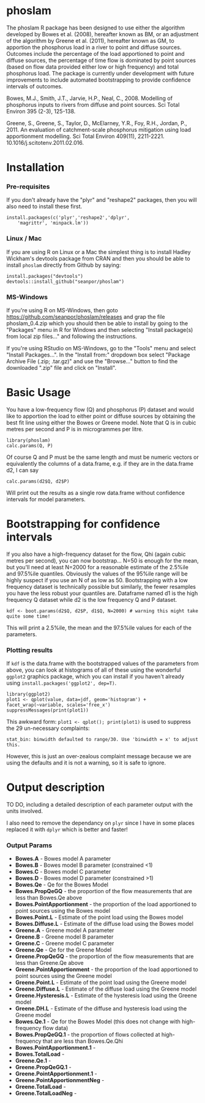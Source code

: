 phoslam
=======

The phoslam R package has been designed to use either the algorithm developed by Bowes et al. (2008), hereafter known as BM, or an adjustment of the algorithm by Greene et al. (2011), hereafter known as GM, to apportion the phosphorus load in a river to point and diffuse sources. Outcomes include the percentage of the load apportioned to point and diffuse sources, the percentage of time flow is dominated by point sources (based on flow data provided either low or high frequency) and total phosphorus load. The package is currently under development with future improvements to include automated bootstrapping to provide confidence intervals of outcomes.

Bowes, M.J., Smith, J.T., Jarvie, H.P., Neal, C., 2008. Modelling of phosphorus inputs to rivers from
diffuse and point sources. Sci Total Environ 395 (2-3), 125-138.

Greene, S., Greene, S., Taylor, D., McElarney, Y.R., Foy, R.H., Jordan, P., 2011. An evaluation of catchment-scale phosphorus mitigation using load apportionment modelling. Sci Total Environ 409(11), 2211-2221. 10.1016/j.scitotenv.2011.02.016. 

# Installation


### Pre-requisites
If you don't already have the "plyr" and "reshape2" packages, then you will also need to install these first.
```
install.packages(c('plyr','reshape2','dplyr',
    'magrittr', 'minpack.lm'))
```
### Linux / Mac
If you are using R on Linux or a Mac the simplest thing is to install Hadley Wickham's devtools package from CRAN and then you should be able to install `phoslam` directly from Github by saying:
```
install.packages("devtools")
devtools::install_github("seanpor/phoslam")
```

### MS-Windows
If you're using R on MS-Windows, then goto https://github.com/seanpor/phoslam/releases and grap the file phoslam_0.4.zip which you should then be able to install by going to the "Packages" menu in R for Windows and then selecting "Install package(s) from local zip files..." and following the instructions.

If you're using RStudio on MS-Windows, go to the "Tools" menu and select "Install Packages...". In the "Install from:" dropdown box select "Package Archive File (.zip; .tar.gz)" and use the "Browse..." button to find the downloaded ".zip" file and click on "Install".

# Basic Usage

You have a low-frequency flow (Q) and phosphorus (P) dataset and would like to apportion the load to either point or diffuse sources by obtaining the best fit line using either the Bowes or Greene model.  Note that Q is in cubic metres per second and P is in microgrammes per litre.
```
library(phoslam)
calc.params(Q, P)
```
Of course Q and P must be the same length and must be numeric vectors or equivalently the columns of a data.frame, e.g. if they are in the data.frame d2, I can say

```
calc.params(d2$Q, d2$P)
```
Will print out the results as a single row data.frame without confidence intervals for model parameters.

# Bootstrapping for confidence intervals
If you also have a high-frequency dataset for the flow, Qhi (again cubic metres per second), you can now bootstrap... N=50 is enough for the mean, but you'll need at least N=2000 for a reasonable estimate of the 2.5%ile and 97.5%ile quantiles.  Obviously the values of the 95%ile range will be highly suspect if you use an N of as low as 50.  Bootstrapping with a low frequency dataset is technically possible but similarly, the fewer resamples you have the less robust your quantiles are. Dataframe named d1 is the high frequency Q dataset while d2 is the low frequency Q and P dataset.
```
kdf <- boot.params(d2$Q, d2$P, d1$Q, N=2000) # warning this might take quite some time!
```
This will print a 2.5%ile, the mean and the 97.5%ile values for each of the parameters.

### Plotting results
If `kdf` is the data.frame with the bootstrapped values of the parameters from above, you can look at histograms of all of these using the wonderful `ggplot2` graphics package, which you can install if you haven't already using `install.packages('ggplot2', dep=T)`.
```
library(ggplot2)
plot1 <- qplot(value, data=jdf, geom='histogram') + facet_wrap(~variable, scales='free_x')
suppressMessages(print(plot1))
```

This awkward form: `plot1 <- qplot(); print(plot1)` is used to suppress the 29 un-necessary complaints:
```
stat_bin: binwidth defaulted to range/30. Use 'binwidth = x' to adjust this.
```
However, this is just an over-zealous complaint message because we are using the defaults and it is not a warning, so it is safe to ignore.

# Output description

TO DO, including a detailed description of each parameter output with the units involved.

I also need to remove the dependancy on `plyr` since I have in some places replaced it with `dplyr` which is better and faster!

### Output Params
  - **Bowes.A** - Bowes model A parameter
  - **Bowes.B** - Bowes model B parameter (constrained <1)
  - **Bowes.C** - Bowes model C parameter
  - **Bowes.D** - Bowes model D parameter (constrained >1)
  - **Bowes.Qe** - Qe for the Bowes Model
  - **Bowes.PropQeGQ** - the proportion of the flow measurements that are less than Bowes.Qe above
  - **Bowes.PointApportionment** - the proportion of the load apportioned to point sources using the Bowes model
  - **Bowes.Point.L** -  Estimate of the point load using the Bowes model
  - **Bowes.Diffuse.L** - Estimate of the diffuse load using the Bowes model
  - **Greene.A** - Greene model A parameter
  - **Greene.B** - Greene model B parameter
  - **Greene.C** - Greene model C parameter
  - **Greene.Qe** - Qe for the Greene Model
  - **Greene.PropQeGQ** - the proportion of the flow measurements that are less than Greene.Qe above
  - **Greene.PointApportionment** - the proportion of the load apportioned to point sources using the Greene model
  - **Greene.Point.L** - Estimate of the point load using the Greene model
  - **Greene.Diffuse.L** - Estimate of the diffuse load using the Greene model
  - **Greene.Hysteresis.L** - Estimate of the hysteresis load using the Greene model
  - **Greene.DH.L** - Estimate of the diffuse and hysteresis load using the Greene model
  - **Bowes.Qe.1** - Qe for the Bowes Model (this does not change with high-frequency flow data)
  - **Bowes.PropQeGQ.1** - the proportion of flows collected at high-frequency that are less than Bowes.Qe.Qhi
  - **Bowes.PointApportionment.1** - 
  - **Bowes.TotalLoad** -
  - **Greene.Qe.1** -
  - **Greene.PropQeGQ.1** -
  - **Greene.PointApportionment.1** -
  - **Greene.PointApportionmentNeg** -
  - **Greene.TotalLoad** -
  - **Greene.TotalLoadNeg** -
